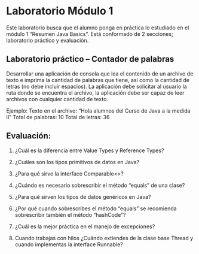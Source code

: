 # Laboratorio Módulo 1
Este laboratorio busca que el alumno ponga en práctica lo estudiado en el módulo 1 “Resumen Java Basics”. Está conformado de 2 secciones; laboratorio práctico y evaluación.

## Laboratorio práctico – Contador de palabras
Desarrollar una aplicación de consola que lea el contenido de un archivo de texto e imprima la cantidad de palabras que tiene, así como la cantidad de letras (no debe incluir espacios). La aplicación debe solicitar al usuario la ruta donde se encuentra el archivo, la aplicación debe ser capaz de leer archivos con cualquier cantidad de texto.

Ejemplo:
Texto en el archivo: “Hola alumnos del Curso de Java a la medida II”
Total de palabras: 10
Total de letras: 36

## Evaluación:
1.	¿Cuál es la diferencia entre Value Types y Reference Types?

2.	¿Cuáles son los tipos primitivos de datos en Java?

3.	¿Para qué sirve la interface Comparable<>?

4.	¿Cuándo es necesario sobrescribir el método “equals” de una clase?

5.	¿Para qué sirven los tipos de datos genéricos en Java?

6.	¿Por qué cuando sobrescribes el método “equals” se recomienda sobrescribir también el método “hashCode”?

7.	¿Cuál es la mejor práctica en el manejo de excepciones?

8.	Cuando trabajas con hilos ¿Cuándo extiendes de la clase base Thread y cuando implementas la interface Runnable?
